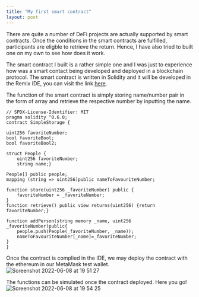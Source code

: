 ```yaml
---
title: "My first smart contract"
layout: post
---
```


There are quite a number of DeFi projects are actually supported by smart contracts. Once the conditions in the smart contracts are fulfilled, participants are eligble to retrieve the return. Hence, I have also tried to built one on my own to see how does it work.

The smart contract I built is a rather simple one and I was just to experience how was a smart contact being developed and deployed in a blockchain protocol. 
The smart contract is written in Solidity and it will be developed in the Remix IDE, you can visit the link [here](http://remix.ethereum.org/). 

The function of the smart contract is simply storing name/number pair in the form of array and retrieve the respective number by inputting the name.

```solidity
// SPDX-License-Identifier: MIT
pragma solidity ^0.6.0;
contract SimpleStorage {

uint256 favoriteNumber;
bool favoriteBool;
bool favoriteBool2;

struct People {    
    uint256 favoriteNumber;
    string name;}

People[] public people;
mapping (string => uint256)public nameToFavouriteNumber;

function store(uint256 _favoriteNumber) public {
    favoriteNumber = _favoriteNumber;
}
function retrieve() public view returns(uint256) {return favoriteNumber;}

function addPerson(string memory _name, uint256 _favoriteNumber)public{
    people.push(People(_favoriteNumber, _name));
    nameToFavouriteNumber[_name]=_favoriteNumber;
}
}
```
Once the contract is complied in the IDE, we may deploy the contract with the ethereum in our MetaMask test wallet. 
![Screenshot 2022-06-08 at 19 51 27](https://user-images.githubusercontent.com/76480688/172610204-905e497b-2050-4d7c-9eb9-f9c468fc0110.png)


The functions can be simulated once the contract deployed. Here you go!
![Screenshot 2022-06-08 at 19 54 25](https://user-images.githubusercontent.com/76480688/172610109-e733828d-7e7e-45a7-aa5c-1a790c830dff.png)

